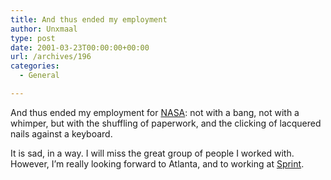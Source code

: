 ```yaml
---
title: And thus ended my employment
author: Unxmaal
type: post
date: 2001-03-23T00:00:00+00:00
url: /archives/196
categories:
  - General

---
```

And thus ended my employment for <A HREF="http://www.nasa.gov/">NASA</A>: not with a bang, not with a whimper, but with the shuffling of paperwork, and the clicking of lacquered nails against a keyboard. 

It is sad, in a way. I will miss the great group of people I worked with. However, I&#8217;m really looking forward to Atlanta, and to working at [Sprint][1].

 [1]: http://www.sprint.com